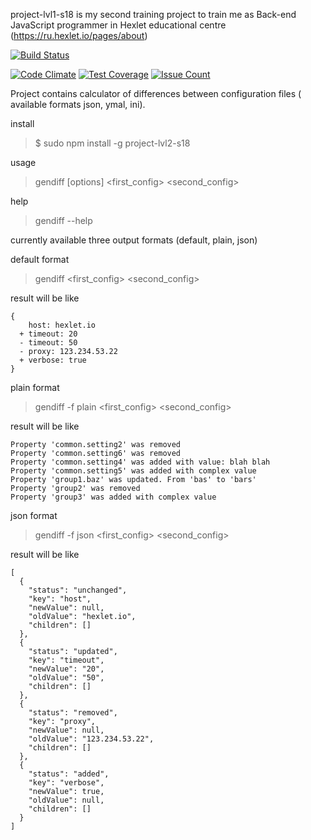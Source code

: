 project-lvl1-s18 is my second training project to train me as Back-end JavaScript programmer in Hexlet educational centre (https://ru.hexlet.io/pages/about)

[![Build Status](https://travis-ci.org/jeka-r/project-lvl2-s18.svg?branch=master)](https://travis-ci.org/jeka-r/project-lvl2-s18)

[![Code Climate](https://codeclimate.com/github/jeka-r/project-lvl2-s18/badges/gpa.svg)](https://codeclimate.com/github/jeka-r/project-lvl2-s18)
[![Test Coverage](https://codeclimate.com/github/jeka-r/project-lvl2-s18/badges/coverage.svg)](https://codeclimate.com/github/jeka-r/project-lvl2-s18/coverage)
[![Issue Count](https://codeclimate.com/github/jeka-r/project-lvl2-s18/badges/issue_count.svg)](https://codeclimate.com/github/jeka-r/project-lvl2-s18)


Project contains calculator of differences between configuration files ( available formats json, ymal, ini).

install
> $ sudo npm install -g project-lvl2-s18

usage
> gendiff [options] <first_config> <second_config>

help
> gendiff --help

currently available three output formats (default, plain, json)

default format
> gendiff <first_config> <second_config>

result will be like
```
{
    host: hexlet.io
  + timeout: 20
  - timeout: 50
  - proxy: 123.234.53.22
  + verbose: true
}
```

plain format
> gendiff -f plain <first_config> <second_config>

result will be like
```
Property 'common.setting2' was removed
Property 'common.setting6' was removed
Property 'common.setting4' was added with value: blah blah
Property 'common.setting5' was added with complex value
Property 'group1.baz' was updated. From 'bas' to 'bars'
Property 'group2' was removed
Property 'group3' was added with complex value
```
json format
> gendiff -f json <first_config> <second_config>

result will be like
```
[
  {
    "status": "unchanged",
    "key": "host",
    "newValue": null,
    "oldValue": "hexlet.io",
    "children": []
  },
  {
    "status": "updated",
    "key": "timeout",
    "newValue": "20",
    "oldValue": "50",
    "children": []
  },
  {
    "status": "removed",
    "key": "proxy",
    "newValue": null,
    "oldValue": "123.234.53.22",
    "children": []
  },
  {
    "status": "added",
    "key": "verbose",
    "newValue": true,
    "oldValue": null,
    "children": []
  }
]
```
